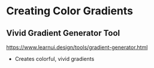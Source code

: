 # Creating Color Gradients

## Vivid Gradient Generator Tool
https://www.learnui.design/tools/gradient-generator.html

- Creates colorful, vivid gradients
